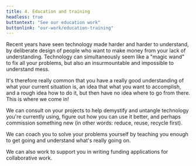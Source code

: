 ```yaml
---
title: 4. Education and training
headless: true
buttontext: "See our education work"
buttonlink: "our-work/education-training"
---
```


Recent years have seen technology made harder and harder to understand, by deliberate design of people who want to make money from your lack of understanding. Technology can simultaneously seem like a "magic wand" to fix all your problems, but also an insurmountable and impossible to understand mess.

It's therefore really common that you have a really good understanding of what your current situation is, an idea that what you want to accomplish, and a rough idea how to do it, but then have no idea where to go from there. This is where we come in!

We can consult on your projects to help demystify and untangle technology you're currently using, figure out how you can use it better, and perhaps commission something new (in other words: reduce, reuse, recycle first).

We can coach you to solve your problems yourself by teaching you enough to get going and understand what's really going on.

We can also work to support you in writing funding applications for collaborative work.
